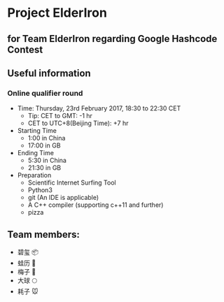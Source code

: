 # Project ElderIron 
## for Team ElderIron regarding Google Hashcode Contest

## Useful information
### Online qualifier round
* Time: Thursday, 23rd February 2017, 18:30 to 22:30 CET
  * Tip: CET to GMT: -1 hr
  * CET to UTC+8(Beijing Time): +7 hr
* Starting Time
  * 1:00 in China
  * 17:00 in GB
* Ending Time
  * 5:30 in China
  * 21:30 in GB
* Preparation
  * Scientific Internet Surfing Tool
  * Python3
  * git (An IDE is applicable)
  * A C++ compiler (supporting c++11 and further)
  * pizza

## Team members:
* 碧玺 📦
* 蛙历 🐸
* 梅子 🐹
* 大球 🌕
* 耗子 🐭

